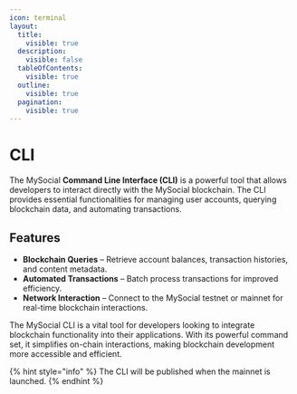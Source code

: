 ```yaml
---
icon: terminal
layout:
  title:
    visible: true
  description:
    visible: false
  tableOfContents:
    visible: true
  outline:
    visible: true
  pagination:
    visible: true
---
```


# CLI

The MySocial **Command Line Interface (CLI)** is a powerful tool that allows developers to interact directly with the MySocial blockchain. The CLI provides essential functionalities for managing user accounts, querying blockchain data, and automating transactions.

## Features

- **Blockchain Queries** – Retrieve account balances, transaction histories, and content metadata.
- **Automated Transactions** – Batch process transactions for improved efficiency.
- **Network Interaction** – Connect to the MySocial testnet or mainnet for real-time blockchain interactions.

The MySocial CLI is a vital tool for developers looking to integrate blockchain functionality into their applications. With its powerful command set, it simplifies on-chain interactions, making blockchain development more accessible and efficient.

{% hint style="info" %}
The CLI will be published when the mainnet is launched.
{% endhint %}
